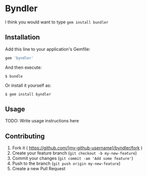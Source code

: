 # Byndler

I think you would want to type `gem install bundler`

## Installation

Add this line to your application's Gemfile:

```ruby
gem 'byndler'
```

And then execute:

    $ bundle

Or install it yourself as:

    $ gem install byndler

## Usage

TODO: Write usage instructions here

## Contributing

1. Fork it ( https://github.com/[my-github-username]/byndler/fork )
2. Create your feature branch (`git checkout -b my-new-feature`)
3. Commit your changes (`git commit -am 'Add some feature'`)
4. Push to the branch (`git push origin my-new-feature`)
5. Create a new Pull Request
